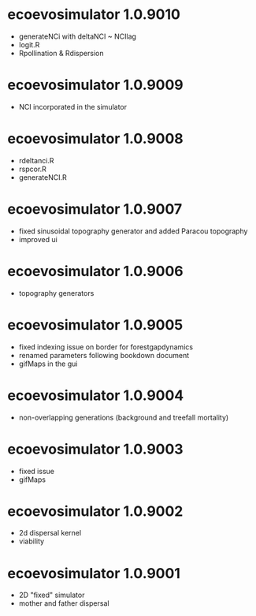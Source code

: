 # ecoevosimulator 1.0.9010
* generateNCi with deltaNCI ~ NCIlag
* logit.R
* Rpollination & Rdispersion

# ecoevosimulator 1.0.9009
* NCI incorporated in the simulator

# ecoevosimulator 1.0.9008
* rdeltanci.R
* rspcor.R
* generateNCI.R

# ecoevosimulator 1.0.9007
* fixed sinusoidal topography generator and added Paracou topography
* improved ui

# ecoevosimulator 1.0.9006
* topography generators

# ecoevosimulator 1.0.9005
* fixed indexing issue on border for forestgapdynamics
* renamed parameters following bookdown document
* gifMaps in the gui

# ecoevosimulator 1.0.9004
* non-overlapping generations (background and treefall mortality)

# ecoevosimulator 1.0.9003
* fixed issue
* gifMaps

# ecoevosimulator 1.0.9002
* 2d dispersal kernel
* viability

# ecoevosimulator 1.0.9001
* 2D "fixed" simulator
* mother and father dispersal
